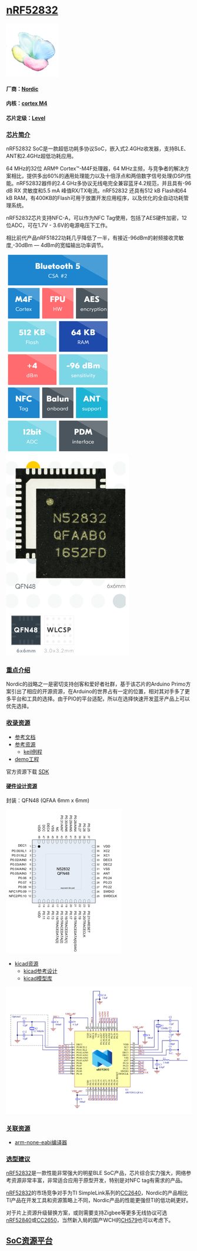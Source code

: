 ﻿# [nRF52832](https://github.com/sochub/nRF52832) 
[![sites](SoC/qitas.png)](http://www.qitas.cn) 
#### 厂商：[Nordic](https://github.com/sochub/Nordic) 
#### 内核：[cortex M4](https://github.com/sochub/CM4) 
#### 芯片定级：[Level](https://github.com/sochub/Level)
### [芯片简介](https://github.com/sochub/nRF52832/wiki)

nRF52832 SoC是一款超低功耗多协议SoC，嵌入式2.4GHz收发器，支持BLE、ANT和2.4GHz超低功耗应用。

64 MHz的32位 ARM® Cortex™-M4F处理器，64 MHz主频，与竞争者的解决方案相比，提供多出60%的通用处理能力以及十倍浮点和两倍数字信号处理(DSP)性能。nRF52832器件的2.4 GHz多协议无线电完全兼容蓝牙4.2规范，并且具有-96 dB RX 灵敏度和5.5 mA 峰值RX/TX电流。nRF52832 还具有512 kB Flash和64 kB RAM，有400KB的Flash可用于放置开发应用程序，以及优化的全自动功耗管理系统。

nRF52832芯片支持NFC-A，可以作为NFC Tag使用，包括了AES硬件加密，12位ADC，可在1.7V - 3.6V的电源电压下工作。

相比前代产品nRF51822功耗几乎降低了一半，有接近-96dBm的射频接收灵敏度,-30dBm — 4dBm的宽幅输出功率调节。

[![sites](SoC/item.png)](https://www.nordicsemi.com/Products/Low-power-short-range-wireless/nRF52832) 
[![sites](SoC/52832.png)](https://www.nordicsemi.com/Products/Low-power-short-range-wireless/nRF52832) 

### [重点介绍](https://github.com/sochub/nRF52832)

Nordic的战略之一是密切支持创客和爱好者社群，基于该芯片的Arduino Primo方案引出了相应的开源资源，在Arduino的世界占有一定的位置，相对其对手多了更多平台和工具的选择。由于PIO的平台适配，所以在选择快速开发蓝牙产品上可以优先选择。

### [收录资源](https://github.com/sochub/nRF52832)

* [参考文档](docs/)
* [参考资源](src/)
	* [keil例程](src/keil)
* [demo工程](demo/)

官方资源下载 [SDK](https://www.nordicsemi.com/Software-and-Tools/Software/nRF5-SDK)

#### [硬件设计资源](https://github.com/sochub/nRF52832)

封装：QFN48 (QFAA 6mm x 6mm) 

[![sites](docs/nRF52832.png)](https://github.com/sochub/nRF52832)  

* [kicad资源](src/kicad)
	* [kicad参考设计](src/kicad/demo)
	* [kicad模型库](src/kicad/libs)

[![sites](docs/sch.png)](https://github.com/sochub/nRF52832)

### [关联资源](https://github.com/sochub)

* [arm-none-eabi编译器](https://github.com/sochub/arm-none-eabi)

### [选型建议](https://github.com/sochub)

[nRF52832](https://github.com/sochub/nRF52832)是一款性能非常强大的明星BLE SoC产品，芯片综合实力强大，网络参考资源非常丰富，非常适合应用于原型开发，特别是对NFC tag有需求的产品。

[nRF52832](https://github.com/sochub/nRF52832)的市场竞争对手为TI SimpleLink系列的[CC2640](https://github.com/sochub/CC2640)，Nordic的产品相比TI产品在开发工具和资源策略上不同，Nordic产品的性能更强但TI的低功耗更好。

对于片上资源升级替换方案，或则需要支持Zigbee等更多无线协议可选[nRF52840](https://github.com/sochub/nRF52840)或[CC2650](https://github.com/sochub/CC2650)，当然新入局的国产WCH的[CH579](https://github.com/sochub/CH579)也可以考虑下。

##  [SoC资源平台](http://www.qitas.cn)  



